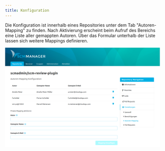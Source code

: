 ```yaml
---
title: Konfiguration
---
```

Die Konfiguration ist innerhalb eines Repositories unter dem Tab "Autoren-Mapping" zu finden. Nach Aktivierung erscheint beim Aufruf des Bereichs eine Liste aller gemappten Autoren. Über das Formular unterhalb der Liste lassen sich weitere Mappings definieren.

![Author Mapping Übersicht](assets/overview.png)
